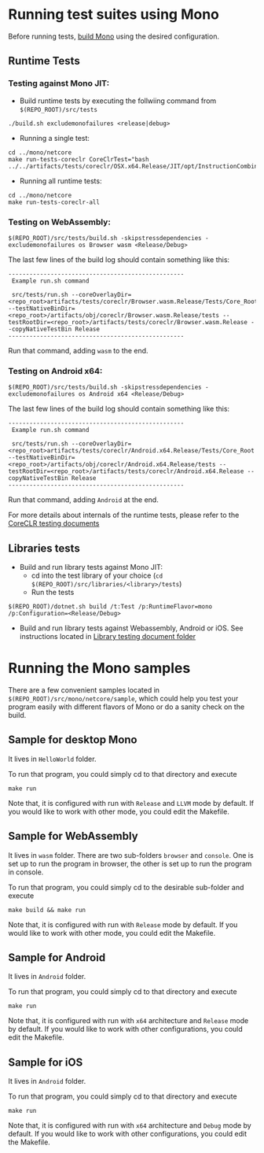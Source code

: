 # Running test suites using Mono

Before running tests, [build Mono](../../building/mono/README.md) using the desired configuration.

## Runtime Tests
### Testing against Mono JIT:

* Build runtime tests by executing the follwiing command from `$(REPO_ROOT)/src/tests`
```
./build.sh excludemonofailures <release|debug>
```

* Running a single test:
```
cd ../mono/netcore
make run-tests-coreclr CoreClrTest="bash ../../artifacts/tests/coreclr/OSX.x64.Release/JIT/opt/InstructionCombining/DivToMul/DivToMul.sh"
```

 * Running all runtime tests:
```
cd ../mono/netcore
make run-tests-coreclr-all
```

### Testing on WebAssembly:
```
$(REPO_ROOT)/src/tests/build.sh -skipstressdependencies -excludemonofailures os Browser wasm <Release/Debug>
```

The last few lines of the build log should contain something like this:
```
--------------------------------------------------
 Example run.sh command

 src/tests/run.sh --coreOverlayDir=<repo_root>artifacts/tests/coreclr/Browser.wasm.Release/Tests/Core_Root --testNativeBinDir=<repo_root>/artifacts/obj/coreclr/Browser.wasm.Release/tests --testRootDir=<repo_root>/artifacts/tests/coreclr/Browser.wasm.Release --copyNativeTestBin Release
--------------------------------------------------
```

Run that command, adding `wasm` to the end.

### Testing on Android x64:
```
$(REPO_ROOT)/src/tests/build.sh -skipstressdependencies -excludemonofailures os Android x64 <Release/Debug>
```

The last few lines of the build log should contain something like this:
```
--------------------------------------------------
 Example run.sh command

 src/tests/run.sh --coreOverlayDir=<repo_root>artifacts/tests/coreclr/Android.x64.Release/Tests/Core_Root --testNativeBinDir=<repo_root>/artifacts/obj/coreclr/Android.x64.Release/tests --testRootDir=<repo_root>/artifacts/tests/coreclr/Android.x64.Release --copyNativeTestBin Release
--------------------------------------------------
```
Run that command, adding `Android` at the end.

For more details about internals of the runtime tests, please refer to the [CoreCLR testing documents](../coreclr)

## Libraries tests
* Build and run library tests against Mono JIT:
    * cd into the test library of your choice (`cd $(REPO_ROOT)/src/libraries/<library>/tests`)
    * Run the tests

```
$(REPO_ROOT)/dotnet.sh build /t:Test /p:RuntimeFlavor=mono /p:Configuration=<Release/Debug>
```

* Build and run library tests against Webassembly, Android or iOS. See instructions located in [Library testing document folder](../libraries/)

# Running the Mono samples
There are a few convenient samples located in `$(REPO_ROOT)/src/mono/netcore/sample`, which could help you test your program easily with different flavors of Mono or do a sanity check on the build.

## Sample for desktop Mono
It lives in `HelloWorld` folder. 

To run that program, you could simply cd to that directory and execute

```
make run
```

Note that, it is configured with run with `Release` and `LLVM` mode by default. If you would like to work with other mode, you could edit the Makefile.

## Sample for WebAssembly
It lives in `wasm` folder. There are two sub-folders `browser` and `console`. One is set up to run the program in browser, the other is set up to run the program in console.

To run that program, you could simply cd to the desirable sub-folder and execute

```
make build && make run
```

Note that, it is configured with run with `Release` mode by default. If you would like to work with other mode, you could edit the Makefile.

## Sample for Android
It lives in `Android` folder. 

To run that program, you could simply cd to that directory and execute

```
make run
```

Note that, it is configured with run with `x64` architecture and `Release` mode by default. If you would like to work with other configurations, you could edit the Makefile.

## Sample for iOS
It lives in `Android` folder. 

To run that program, you could simply cd to that directory and execute

```
make run
```

Note that, it is configured with run with `x64` architecture and `Debug` mode by default. If you would like to work with other configurations, you could edit the Makefile.
